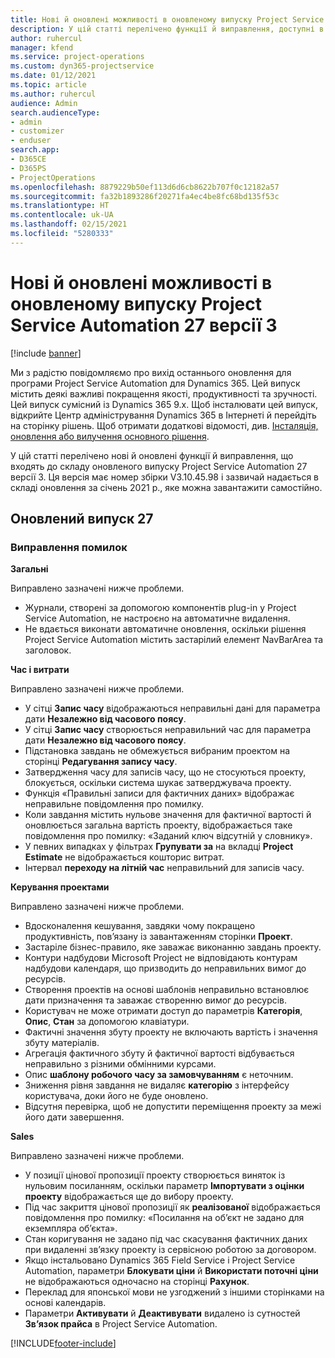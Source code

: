 ```yaml
---
title: Нові й оновлені можливості в оновленому випуску Project Service Automation 27 версії 3
description: У цій статті перелічено функції й виправлення, доступні в оновленому випуску Project Service Automation 27 версії 3.
author: ruhercul
manager: kfend
ms.service: project-operations
ms.custom: dyn365-projectservice
ms.date: 01/12/2021
ms.topic: article
ms.author: ruhercul
audience: Admin
search.audienceType:
- admin
- customizer
- enduser
search.app:
- D365CE
- D365PS
- ProjectOperations
ms.openlocfilehash: 8879229b50ef113d6d6cb8622b707f0c12182a57
ms.sourcegitcommit: fa32b1893286f20271fa4ec4be8fc68bd135f53c
ms.translationtype: HT
ms.contentlocale: uk-UA
ms.lasthandoff: 02/15/2021
ms.locfileid: "5280333"
---
```

# <a name="whats-new-or-changed-in-project-service-automation-update-release-27-v3"></a>Нові й оновлені можливості в оновленому випуску Project Service Automation 27 версії 3

[!include [banner](../includes/psa-now-project-operations.md)]

Ми з радістю повідомляємо про вихід останнього оновлення для програми Project Service Automation для Dynamics 365. Цей випуск містить деякі важливі покращення якості, продуктивності та зручності. Цей випуск сумісний із Dynamics 365 9.x. Щоб інсталювати цей випуск, відкрийте Центр адміністрування Dynamics 365 в Інтернеті й перейдіть на сторінку рішень. Щоб отримати додаткові відомості, див. [Інсталяція, оновлення або вилучення основного рішення](https://docs.microsoft.com/power-platform/admin/install-remove-preferred-solution).

У цій статті перелічено нові й оновлені функції й виправлення, що входять до складу оновленого випуску Project Service Automation 27 версії 3. Ця версія має номер збірки V3.10.45.98 і зазвичай надається в складі оновлення за січень 2021 р., яке можна завантажити самостійно.

## <a name="update-release-27"></a>Оновлений випуск 27

### <a name="bug-fixes"></a>Виправлення помилок

**Загальні**

Виправлено зазначені нижче проблеми.

- Журнали, створені за допомогою компонентів plug-in у Project Service Automation, не настроєно на автоматичне видалення.
- Не вдається виконати автоматичне оновлення, оскільки рішення Project Service Automation містить застарілий елемент NavBarArea та заголовок.

**Час і витрати**

Виправлено зазначені нижче проблеми.

- У сітці **Запис часу** відображаються неправильні дані для параметра дати **Незалежно від часового поясу**.
- У сітці **Запис часу** створюється неправильний час для параметра дати **Незалежно від часового поясу**.
- Підстановка завдань не обмежується вибраним проектом на сторінці **Редагування запису часу**.
- Затвердження часу для записів часу, що не стосуються проекту, блокується, оскільки система шукає затверджувача проекту.
- Функція «Правильні записи для фактичних даних» відображає неправильне повідомлення про помилку.
- Коли завдання містить нульове значення для фактичної вартості й оновлюється загальна вартість проекту, відображається таке повідомлення про помилку: «Заданий ключ відсутній у словнику».
- У певних випадках у фільтрах **Групувати за** на вкладці **Project Estimate** не відображається кошторис витрат.
- Інтервал **переходу на літній час** неправильний для записів часу.

**Керування проектами**

Виправлено зазначені нижче проблеми.

- Вдосконалення кешування, завдяки чому покращено продуктивність, пов’язану із завантаженням сторінки **Проект**.
- Застаріле бізнес-правило, яке заважає виконанню завдань проекту.
- Контури надбудови Microsoft Project не відповідають контурам надбудови календаря, що призводить до неправильних вимог до ресурсів.
- Створення проектів на основі шаблонів неправильно встановлює дати призначення та заважає створенню вимог до ресурсів.
- Користувач не може отримати доступ до параметрів **Категорія**, **Опис**, **Стан** за допомогою клавіатури.
- Фактичні значення збуту проекту не включають вартість і значення збуту матеріалів.
- Агрегація фактичного збуту й фактичної вартості відбувається неправильно з різними обмінними курсами.
- Опис **шаблону робочого часу за замовчуванням** є неточним.
- Зниження рівня завдання не видаляє **категорію** з інтерфейсу користувача, доки його не буде оновлено.
- Відсутня перевірка, щоб не допустити переміщення проекту за межі його дати завершення.

**Sales**

Виправлено зазначені нижче проблеми.

- У позиції цінової пропозиції проекту створюється виняток із нульовим посиланням, оскільки параметр **Імпортувати з оцінки проекту** відображається ще до вибору проекту.
- Під час закриття цінової пропозиції як **реалізованої** відображається повідомлення про помилку: «Посилання на об’єкт не задано для екземпляра об’єкта».
- Стан коригування не задано під час скасування фактичних даних при видаленні зв’язку проекту із сервісною роботою за договором.
- Якщо інстальовано Dynamics 365 Field Service і Project Service Automation, параметри **Блокувати ціни** й **Використати поточні ціни** не відображаються одночасно на сторінці **Рахунок**.
- Переклад для японської мови не узгоджений з іншими сторінками на основі календарів.
- Параметри **Активувати** й **Деактивувати** видалено із сутностей **Зв’язок прайса** в Project Service Automation.


[!INCLUDE[footer-include](../includes/footer-banner.md)]